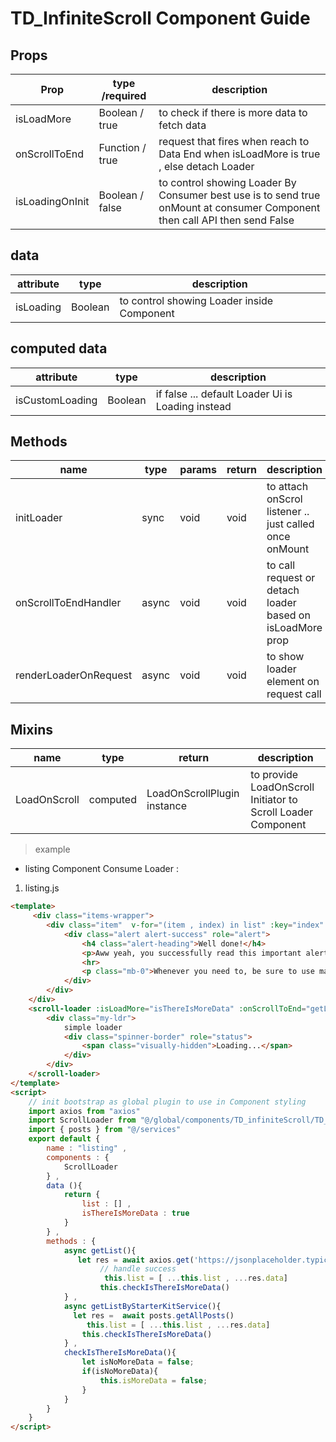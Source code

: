 # TD_InfiniteScroll Component Guide

## Props

| Prop              |type /required | description                                       |
| -------------     | ------------- | -------------                                     |
| isLoadMore        |Boolean / true | to check if there is more data to fetch data      |
| onScrollToEnd     |Function / true| request that fires when reach to Data End when isLoadMore is true , else detach Loader   |
| isLoadingOnInit   |Boolean / false| to control showing Loader By Consumer best use is to send true onMount at consumer Component then call API then send False   |

## data

| attribute         |     type      | description                               |
| -------------     | ------------- | ------------------------------------------|
| isLoading         | Boolean       | to control showing Loader inside Component|

## computed data

| attribute         |     type      | description                                       |
| -------------     | ------------- | ------------------------------------------        |
| isCustomLoading   | Boolean       | if false ... default Loader Ui is Loading instead |

## Methods

| name                  | type | params | return| description                                               |
| -------------         | -----| -----  | ----- |------------------------------------------                 |
| initLoader            | sync | void   | void  |to attach onScrol listener .. just called once onMount     |
| onScrollToEndHandler  | async| void   | void  |to call request or detach loader based on isLoadMore prop  |
| renderLoaderOnRequest | async| void   | void  |to show loader element on request call                     |

## Mixins

| name         | type | return| description                                                             |
| -------------| -----| ----- |------------------------------------------                               |
| LoadOnScroll | computed  | LoadOnScrollPlugin instance  |to provide LoadOnScroll Initiator to Scroll Loader Component|

> example

- listing Component Consume Loader :

1. listing.js

```html
<template>
     <div class="items-wrapper">
        <div class="item"  v-for="(item , index) in list" :key="index" >
            <div class="alert alert-success" role="alert">
                <h4 class="alert-heading">Well done!</h4>
                <p>Aww yeah, you successfully read this important alert message. This example text is going to run a bit longer so that you can see how spacing within an alert works with this kind of content.</p>
                <hr>
                <p class="mb-0">Whenever you need to, be sure to use margin utilities to keep things nice and tidy.</p>
            </div>
        </div>
    </div>
    <scroll-loader :isLoadMore="isThereIsMoreData" :onScrollToEnd="getListByStarterKitService" >
        <div class="my-ldr">
            simple loader
            <div class="spinner-border" role="status">
                <span class="visually-hidden">Loading...</span>
            </div>
        </div>
    </scroll-loader>
</template>
<script>
    // init bootstrap as global plugin to use in Component styling
    import axios from "axios"
    import ScrollLoader from "@/global/components/TD_infiniteScroll/TD_InfiniteScroll.vue"
    import { posts } from "@/services"
    export default {
        name : "listing" ,
        components : {
            ScrollLoader
        } ,
        data (){
            return {
                list : [] , 
                isThereIsMoreData : true
            }
        } ,
        methods : {
            async getList(){
               let res = await axios.get('https://jsonplaceholder.typicode.com/posts')
                    // handle success
                     this.list = [ ...this.list , ...res.data]
                    this.checkIsThereIsMoreData()
            } ,
            async getListByStarterKitService(){
              let res =  await posts.getAllPosts()
                 this.list = [ ...this.list , ...res.data]
                this.checkIsThereIsMoreData()
            } ,
            checkIsThereIsMoreData(){
                let isNoMoreData = false;
                if(isNoMoreData){
                    this.isMoreData = false;
                }
            }
        }
    }
</script>
```
